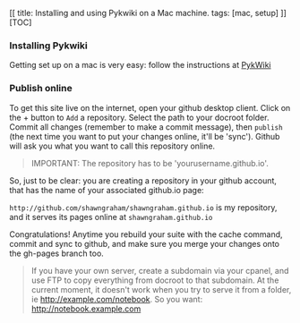 [[
title: Installing and using Pykwiki on a Mac machine.
tags: [mac, setup]
]]
[TOC]

### Installing Pykwiki

Getting set up on a mac is very easy: follow the instructions at [PykWiki](http://pykwiki.nullism.com/getting-started.html)

### Publish online

To get this site live on the internet, open your github desktop client. Click on the + button to `Add` a repository. Select the path to your docroot folder. Commit all changes (remember to make a commit message), then `publish` (the next time you want to put your changes online, it'll be 'sync'). Github will ask you what you want to call this repository online. 

> IMPORTANT: The repository has to be 'yourusername.github.io'. 

So, just to be clear: you are creating a repository in your github account, that has the name of your associated github.io page:

`http://github.com/shawngraham/shawngraham.github.io` is my repository, and it serves its pages online at `shawngraham.github.io`

Congratulations! Anytime you rebuild your suite with the cache command,
commit and sync to github, and make sure you merge your changes onto the
gh-pages branch too.

> If you have your own server, create a subdomain via your cpanel, and use FTP to copy everything from docroot to that subdomain. At the current moment, it doesn't work when you try to serve it from a folder, ie http://example.com/notebook. So you want: http://notebook.example.com
> 